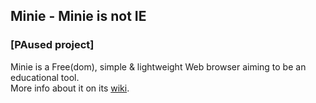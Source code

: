 ## Minie - Minie is not IE ##

### [PAused project] ###

Minie is a Free(dom), simple &amp; lightweight Web browser aiming to be an educational tool.  
More info about it on its [wiki](https://github.com/ZyriabDsgn/Minie/wiki).
